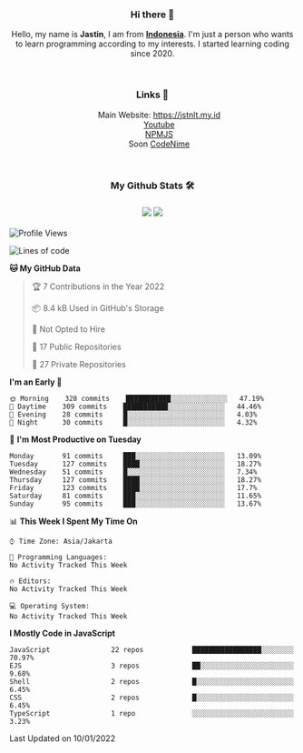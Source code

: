 <div align="center">
<h3>Hi there 👋</h3>
Hello, my name is <strong>Jastin</strong>, I am from <strong><a href="https://en.m.wikipedia.org/wiki/Indonesia">Indonesia</a></strong>. I'm just a person who wants to learn programming according to my interests. I started learning coding since 2020.
 
&nbsp;
 
<h3>Links 🔗</h3>
<ul>
 Main Website: <a href="https://jstnlt.my.id" target="_blank">https://jstnlt.my.id</a><br>
 <a href="https://youtube.com/c/JastinCh" target="_blank">Youtube</a><br>
<a href="https://www.npmjs.com/~jastinlt">NPMJS</a><br>
Soon <a href="https://codenime.xyz">CodeNime</a><br>
 </ul>
 
&nbsp;
 
<h3>My Github Stats 🛠<h3>
 <a href="https://ko-fi.com/jastinch" target="_blank"><img src="https://github-readme-stats.vercel.app/api?username=JastinXyz&show_icons=true&theme=algolia"></a>
 <a href="https://ko-fi.com/jastinch" target="_blank"><img src="https://github-profile-summary-cards.vercel.app/api/cards/profile-details?username=JastinXyz&theme=monokai"></a>
</div>

<!--START_SECTION:waka-->
![Profile Views](http://img.shields.io/badge/Profile%20Views-36-blue)

![Lines of code](https://img.shields.io/badge/From%20Hello%20World%20I%27ve%20Written-180%20Thousand%20lines%20of%20code-blue)

**🐱 My GitHub Data** 

> 🏆 7 Contributions in the Year 2022
 > 
> 📦 8.4 kB Used in GitHub's Storage 
 > 
> 🚫 Not Opted to Hire
 > 
> 📜 17 Public Repositories 
 > 
> 🔑 27 Private Repositories  
 > 
**I'm an Early 🐤** 

```text
🌞 Morning    328 commits    ███████████░░░░░░░░░░░░░░   47.19% 
🌆 Daytime    309 commits    ███████████░░░░░░░░░░░░░░   44.46% 
🌃 Evening    28 commits     █░░░░░░░░░░░░░░░░░░░░░░░░   4.03% 
🌙 Night      30 commits     █░░░░░░░░░░░░░░░░░░░░░░░░   4.32%

```
📅 **I'm Most Productive on Tuesday** 

```text
Monday       91 commits     ███░░░░░░░░░░░░░░░░░░░░░░   13.09% 
Tuesday      127 commits    ████░░░░░░░░░░░░░░░░░░░░░   18.27% 
Wednesday    51 commits     █░░░░░░░░░░░░░░░░░░░░░░░░   7.34% 
Thursday     127 commits    ████░░░░░░░░░░░░░░░░░░░░░   18.27% 
Friday       123 commits    ████░░░░░░░░░░░░░░░░░░░░░   17.7% 
Saturday     81 commits     ███░░░░░░░░░░░░░░░░░░░░░░   11.65% 
Sunday       95 commits     ███░░░░░░░░░░░░░░░░░░░░░░   13.67%

```


📊 **This Week I Spent My Time On** 

```text
⌚︎ Time Zone: Asia/Jakarta

💬 Programming Languages: 
No Activity Tracked This Week

🔥 Editors: 
No Activity Tracked This Week

💻 Operating System: 
No Activity Tracked This Week

```

**I Mostly Code in JavaScript** 

```text
JavaScript               22 repos            █████████████████░░░░░░░░   70.97% 
EJS                      3 repos             ██░░░░░░░░░░░░░░░░░░░░░░░   9.68% 
Shell                    2 repos             █░░░░░░░░░░░░░░░░░░░░░░░░   6.45% 
CSS                      2 repos             █░░░░░░░░░░░░░░░░░░░░░░░░   6.45% 
TypeScript               1 repo              ░░░░░░░░░░░░░░░░░░░░░░░░░   3.23%

```



 Last Updated on 10/01/2022
<!--END_SECTION:waka-->
